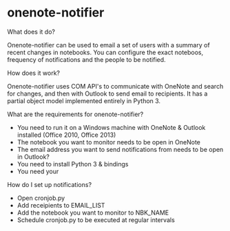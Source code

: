 onenote-notifier
================

What does it do?

Onenote-notifier can be used to email a set of users with a summary of recent changes in notebooks. You can configure 
the exact noteboos, frequency of notifications and the people to be notified. 

How does it work? 

Onenote-notifier uses COM API's to communicate with OneNote and search for changes, and then with Outlook to send email 
to recipients. It has a partial object model implemented entirely in Python 3.


What are the requirements for onenote-notifier?

* You need to run it on a Windows machine with OneNote & Outlook installed (Office 2010, Office 2013)
* The notebook you want to monitor needs to be open in OneNote
* The email address you want to send notifications from needs to be open in Outlook?
* You need to install Python 3 & bindings
* You need your 


How do I set up notifications?

* Open cronjob.py
* Add receipients to EMAIL_LIST 
* Add the notebook you want to monitor to NBK_NAME
* Schedule cronjob.py to be executed at regular intervals
